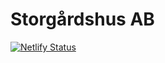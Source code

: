 # Storgårdshus AB

[![Netlify Status](https://api.netlify.com/api/v1/badges/94c87a62-d229-488c-b4c5-d0f3b1c70a00/deploy-status)](https://app.netlify.com/sites/fascinating-daffodil-1cd3ec/deploys)
